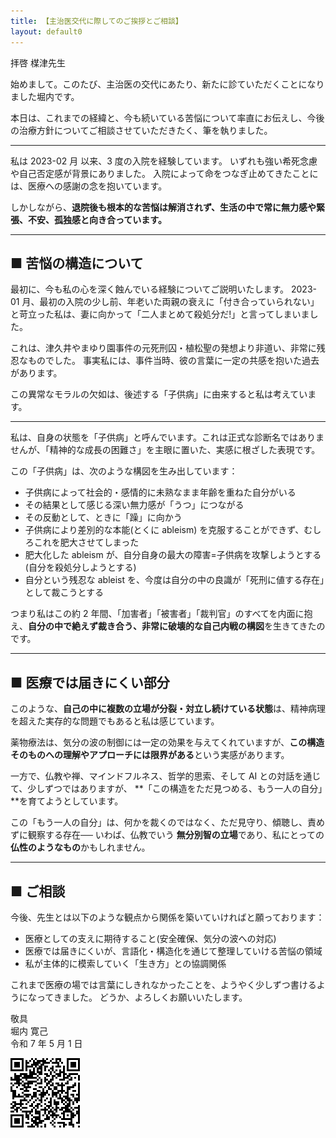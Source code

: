 ```yaml
---
title: 【主治医交代に際してのご挨拶とご相談】
layout: default0
---
```


拝啓 楳津先生

始めまして。このたび、主治医の交代にあたり、新たに診ていただくことになりました堀内です。

本日は、これまでの経緯と、今も続いている苦悩について率直にお伝えし、今後の治療方針についてご相談させていただきたく、筆を執りました。

---

私は 2023-02 月 以来、3 度の入院を経験しています。
いずれも強い希死念慮や自己否定感が背景にありました。
入院によって命をつなぎ止めてきたことには、医療への感謝の念を抱いています。

しかしながら、**退院後も根本的な苦悩は解消されず、生活の中で常に無力感や緊張、不安、孤独感と向き合っています。**

---

## ■ 苦悩の構造について

最初に、今も私の心を深く蝕んでいる経験についてご説明いたします。
2023-01 月、最初の入院の少し前、年老いた両親の衰えに「付き合っていられない」と苛立った私は、妻に向かって「二人まとめて殺処分だ!」と言ってしまいました。

これは、津久井やまゆり園事件の元死刑囚・植松聖の発想より非道い、非常に残忍なものでした。
事実私には、事件当時、彼の言葉に一定の共感を抱いた過去があります。

この異常なモラルの欠如は、後述する「子供病」に由来すると私は考えています。

---

私は、自身の状態を「子供病」と呼んでいます。これは正式な診断名ではありませんが、「精神的な成長の困難さ」を主眼に置いた、実感に根ざした表現です。

この「子供病」は、次のような構図を生み出しています：

- 子供病によって社会的・感情的に未熟なまま年齢を重ねた自分がいる
- その結果として感じる深い無力感が「うつ」につながる
- その反動として、ときに「躁」に向かう
- 子供病により差別的な本能(とくに ableism) を克服することができず、むしろこれを肥大させてしまった
- 肥大化した ableism が、自分自身の最大の障害=子供病を攻撃しようとする(自分を殺処分しようとする)
- 自分という残忍な ableist を、今度は自分の中の良識が「死刑に値する存在」として裁こうとする

つまり私はこの約 2 年間、「加害者」「被害者」「裁判官」のすべてを内面に抱え、**自分の中で絶えず裁き合う、非常に破壊的な自己内戦の構図**を生きてきたのです。

---

## ■ 医療では届きにくい部分

このような、**自己の中に複数の立場が分裂・対立し続けている状態**は、精神病理を超えた実存的な問題でもあると私は感じています。

薬物療法は、気分の波の制御には一定の効果を与えてくれていますが、**この構造そのものへの理解やアプローチには限界がある**という実感があります。

一方で、仏教や禅、マインドフルネス、哲学的思索、そして AI との対話を通じて、少しずつではありますが、
**「この構造をただ見つめる、もう一人の自分」**を育てようとしています。

この「もう一人の自分」は、何かを裁くのではなく、ただ見守り、傾聴し、責めずに観察する存在──
いわば、仏教でいう **無分別智の立場**であり、私にとっての **仏性のようなもの**かもしれません。

---

## ■ ご相談

今後、先生とは以下のような観点から関係を築いていければと願っております：

- 医療としての支えに期待すること(安全確保、気分の波への対応)
- 医療では届きにくいが、言語化・構造化を通じて整理していける苦悩の領域
- 私が主体的に模索していく「生き方」との協調関係

これまで医療の場では言葉にしきれなかったことを、ようやく少しずつ書けるようになってきました。
どうか、よろしくお願いいたします。

敬具  
堀内 寛己  
令和 7 年 5 月 1 日

![](umez.qrcode.png)

